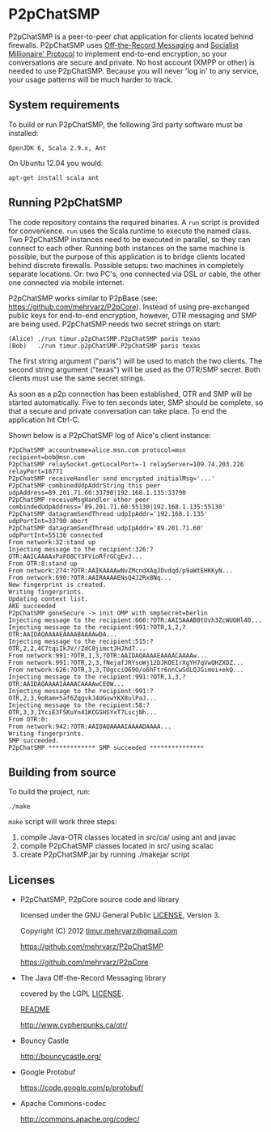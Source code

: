 P2pChatSMP
==========

P2pChatSMP is a peer-to-peer chat application for clients located behind firewalls. P2pChatSMP uses [Off-the-Record Messaging](http://en.wikipedia.org/wiki/Off-the-Record_Messaging) and [Socialist Millionaire' Protocol](http://en.wikipedia.org/wiki/Socialist_millionaire) to implement end-to-end encryption, so your conversations are secure and private. No host account (XMPP or other) is needed to use P2pChatSMP. Because you will never 'log in' to any service, your usage patterns will be much harder to track.


System requirements
-------------------

To build or run P2pChatSMP, the following 3rd party software must be installed:

    OpenJDK 6, Scala 2.9.x, Ant

On Ubuntu 12.04 you would:

    apt-get install scala ant


Running P2pChatSMP
------------------

The code repository contains the required binaries. A `run` script is provided for convenience. `run` uses the Scala runtime to execute the named class. Two P2pChatSMP instances need to be executed in parallel, so they can connect to each other. Running both instances on the same machine is possible, but the purpose of this application is to bridge clients located behind discrete firewalls. Possible setups: two machines in completely separate locations. Or: two PC's, one connected via DSL or cable, the other one connected via mobile internet.

P2pChatSMP works similar to P2pBase (see: https://github.com/mehrvarz/P2pCore). Instead of using pre-exchanged public keys for end-to-end encryption, however, OTR messaging and SMP are being used. P2pChatSMP needs two secret strings on start:

    (Alice) ./run timur.p2pChatSMP.P2pChatSMP paris texas
    (Bob)   ./run timur.p2pChatSMP.P2pChatSMP paris texas

The first string argument ("paris") will be used to match the two clients. The second string argument ("texas") will be used as the OTR/SMP secret. Both clients must use the same secret strings.

As soon as a p2p connection has been established, OTR and SMP will be started automatically. Five to ten seconds later, SMP should be complete, so that a secure and private conversation can take place. To end the application hit Ctrl-C. 

Shown below is a P2pChatSMP log of Alice's client instance:

    P2pChatSMP accountname=alice.msn.com protocol=msn recipient=bob@msn.com
    P2pChatSMP relaySocket.getLocalPort=-1 relayServer=109.74.203.226 relayPort=18771
    P2pChatSMP receiveHandler send encrypted initialMsg='...'
    P2pChatSMP combinedUdpAddrString this peer udpAddress=89.201.71.60:33790|192.168.1.135:33790
    P2pChatSMP receiveMsgHandler other peer combindedUdpAddress='89.201.71.60:55130|192.168.1.135:55130'
    P2pChatSMP datagramSendThread udpIpAddr='192.168.1.135' udpPortInt=33790 abort
    P2pChatSMP datagramSendThread udpIpAddr='89.201.71.60' udpPortInt=55130 connected
    From network:32:stand up
    Injecting message to the recipient:326:?OTR:AAICAAAAxPaF08CY3FVioRfrGCgEvJ...
    From OTR:8:stand up
    From network:274:?OTR:AAIKAAAAwNvZMcndXAqJDvdqd/p9aWtEHKKyN...
    From network:690:?OTR:AAIRAAAAENsQ4J2Rx8Nq...
    New fingerprint is created.
    Writing fingerprints.
    Updating context list.
    AKE succeeded
    P2pChatSMP goneSecure -> init OMP with smpSecret=berlin
    Injecting message to the recipient:666:?OTR:AAISAAAB0tUvh3ZcWUOHl40...
    Injecting message to the recipient:991:?OTR,1,2,?OTR:AAIDAQAAAAEAAAABAAAAwDA...
    Injecting message to the recipient:515:?OTR,2,2,4C7tqiIkJV//ZdC8jimctJHJhd7...
    From network:991:?OTR,1,3,?OTR:AAIDAQAAAAEAAAACAAAAw...
    From network:991:?OTR,2,3,fNejafJRYsoWj12DJKOEIrXgYH7qVwQHZXDZ...
    From network:626:?OTR,3,3,TOgcciO69O/o6hFtr6nnCwSdLQJGimoi+ekQ...
    Injecting message to the recipient:991:?OTR,1,3,?OTR:AAIDAQAAAAIAAAACAAAAwCEOW...
    Injecting message to the recipient:991:?OTR,2,3,9oRam+5af6ZqgvkJ4UGuwYKX8ulPaJ...
    Injecting message to the recipient:58:?OTR,3,3,1YciE3FSKuYn41KCGSHSYxT7LscjNh...
    From OTR:0:
    From network:942:?OTR:AAIDAQAAAAIAAAADAAAA...
    Writing fingerprints.
    SMP succeeded.
    P2pChatSMP ************* SMP succeeded ***************


Building from source
--------------------

To build the project, run:

    ./make

`make` script will work three steps:

1. compile Java-OTR classes located in src/ca/ using ant and javac
2. compile P2pChatSMP classes located in src/ using scalac
3. create P2pChatSMP.jar by running ./makejar script


Licenses
--------

- P2pChatSMP, P2pCore source code and library

  licensed under the GNU General Public [LICENSE](P2pChatSMP/blob/master/licenses/LICENSE), Version 3.

  Copyright (C) 2012 timur.mehrvarz@gmail.com

  https://github.com/mehrvarz/P2pChatSMP

  https://github.com/mehrvarz/P2pCore

- The Java Off-the-Record Messaging library

  covered by the LGPL [LICENSE](P2pChatSMP/blob/master/licenses/java-otr/COPYING).

  [README](P2pChatSMP/blob/master/licenses/java-otr/README)

  http://www.cypherpunks.ca/otr/
  
- Bouncy Castle 

  http://bouncycastle.org/

- Google Protobuf 

  https://code.google.com/p/protobuf/

- Apache Commons-codec 

  http://commons.apache.org/codec/



